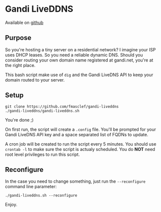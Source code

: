 Gandi LiveDDNS
==============

Available on [github](https://github.com/fmasclef/gandi-liveddns)

Purpose
-------

So you're hosting a tiny server on a residential network? I imagine your ISP uses DHCP leases. So you need a reliable dynamic DNS. Should you consider routing your own domain name registered at gandi.net, you're at the right place.

This bash script make use of `dig` and the Gandi LiveDNS API to keep your domain routed to your server.

Setup
-----

```
git clone https://github.com/fmasclef/gandi-liveddns
./gandi-liveddns/gandi-liveddns.sh
```

You're done ;)

On first run, the script will create a `.config` file. You'll be prompted for your Gandi LiveDNS API key and a space separated list of FQDNs to update.

A cron job will be created to run the script every 5 minutes. You should use `crontab -l` to make sure the script is actualy scheduled. You do **NOT** need root level privileges to run this script.

Reconfigure
-----------

In the case you need to change something, just run the `--reconfigure` command line parameter:

```
./gandi-liveddns.sh --reconfigure
```

Enjoy.

